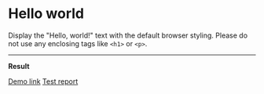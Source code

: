 # Hello world

Display the "Hello, world!" text with the default browser styling. Please do not 
use any enclosing tags like `<h1>` or `<p>`.
___

**Result**

[Demo link](https://nikakarelets.github.io/layout_hello-world/)
[Test report](https://nikakarelets.github.io/layout_hello-world/report/html_report/)

